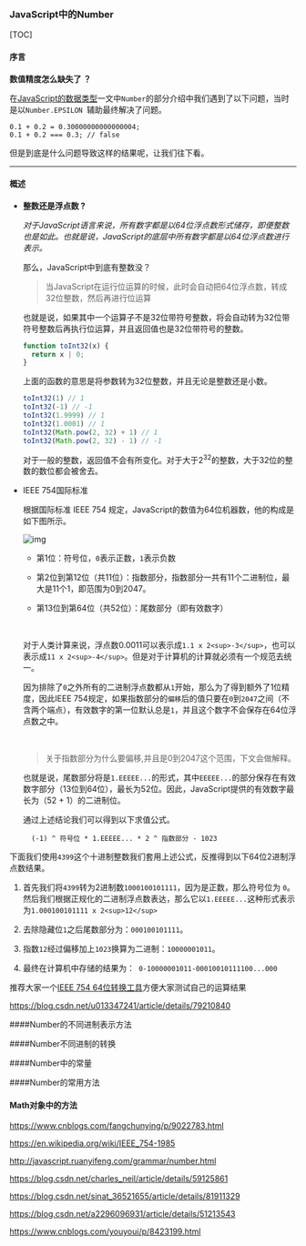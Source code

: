 ### JavaScript中的Number

[TOC]

#### 序言



**数值精度怎么缺失了 ？**

在[JavaScript的数据类型](https://blog.csdn.net/m0_37972557/article/details/84284477)一文中`Number`的部分介绍中我们遇到了以下问题，当时是以`Number.EPSILON `辅助最终解决了问题。

```
0.1 + 0.2 = 0.30000000000000004;
0.1 + 0.2 === 0.3; // false
```

但是到底是什么问题导致这样的结果呢，让我们往下看。



---



#### 概述

- **整数还是浮点数 ?**

  *对于JavaScript语言来说，所有数字都是以64位浮点数形式储存，即便整数也是如此。也就是说，JavaScript的底层中所有数字都是以64位浮点数进行表示。*

  那么，JavaScript中到底有整数没？

  > 当JavaScript在运行位运算的时候，此时会自动把64位浮点数，转成32位整数，然后再进行位运算

  也就是说，如果其中一个运算子不是32位带符号整数，将会自动转为32位带符号整数后再执行位运算，并且返回值也是32位带符号的整数。

  ```javascript
  function toInt32(x) {
  	return x | 0;
  }
  ```

  上面的函数的意思是将参数转为32位整数，并且无论是整数还是小数。

  ```javascript
  toInt32(1) // 1
  toInt32(-1) // -1
  toInt32(1.9999) // 1
  toInt32(1.0001) // 1
  toInt32(Math.pow(2, 32) + 1) // 1
  toInt32(Math.pow(2, 32) - 1) // -1
  ```

  对于一般的整数，返回值不会有所变化。对于大于2<sup>32</sup>的整数，大于32位的整数的数位都会被舍去。


- IEEE 754国际标准

  根据国际标准 IEEE 754 规定，JavaScript的数值为64位机器数，他的构成是如下图所示。

  ![img](https://img-blog.csdn.net/20180821174847621?watermark/2/text/aHR0cHM6Ly9ibG9nLmNzZG4ubmV0L3NpbmF0XzM2NTIxNjU1/font/5a6L5L2T/fontsize/400/fill/I0JBQkFCMA==/dissolve/70)

  - 第1位：符号位，`0`表示正数，`1`表示负数

  - 第2位到第12位（共11位）：指数部分，指数部分一共有11个二进制位，最大是11个1，即范围为0到2047。

  - 第13位到第64位（共52位）：尾数部分（即有效数字）

    ​

  对于人类计算来说，浮点数0.0011可以表示成`1.1 x 2<sup>-3</sup>`，也可以表示成`11 x 2<sup>-4</sup>`。但是对于计算机的计算就必须有一个规范去统一。

  因为排除了`0`之外所有的二进制浮点数都从`1`开始，那么为了得到额外了1位精度，因此IEEE 754规定，如果指数部分的`偏移`后的值只要在`0`到`2047`之间（不含两个端点），有效数字的第一位默认总是`1`，并且这个数字不会保存在64位浮点数之中。

  ​

  > 关于指数部分为什么要偏移,并且是0到2047这个范围，下文会做解释。


  也就是说，尾数部分将是`1.EEEEE...`的形式，其中`EEEEE...`的部分保存在有效数字部分（13位到64位），最长为52位。因此，JavaScript提供的有效数字最长为（52 + 1）的二进制位。

  通过上述结论我们可以得到以下求值公式。

  ```
    (-1) ^ 符号位 * 1.EEEEE... * 2 ^ 指数部分 - 1023
  ```

​    下面我们使用`4399`这个十进制整数我们套用上述公式，反推得到以下64位2进制浮点数结果。

1. 首先我们将`4399`转为2进制数`1000100101111`，因为是正数，那么符号位为 `0`。 然后我们根据正规化的二进制浮点数表达，那么它以`1.EEEEE...`这种形式表示为`1.000100101111 x 2<sup>12</sup>`


2. 去除隐藏位`1`之后尾数部分为：`000100101111`。
3. 指数`12`经过偏移加上`1023`换算为二进制：`10000001011`。
4. 最终在计算机中存储的结果为：` 0-10000001011-00010010111100...000`

  推荐大家一个[IEEE 754 64位转换工具](http://www.binaryconvert.com/convert_double.html)方便大家测试自己的运算结果

https://blog.csdn.net/u013347241/article/details/79210840

####Number的不同进制表示方法

####Number不同进制的转换

####Number中的常量

####Number的常用方法

#### Math对象中的方法

https://www.cnblogs.com/fangchunying/p/9022783.html

https://en.wikipedia.org/wiki/IEEE_754-1985

http://javascript.ruanyifeng.com/grammar/number.html

https://blog.csdn.net/charles_neil/article/details/59125861

https://blog.csdn.net/sinat_36521655/article/details/81911329

https://blog.csdn.net/a2296096931/article/details/51213543

https://www.cnblogs.com/youyoui/p/8423199.html 